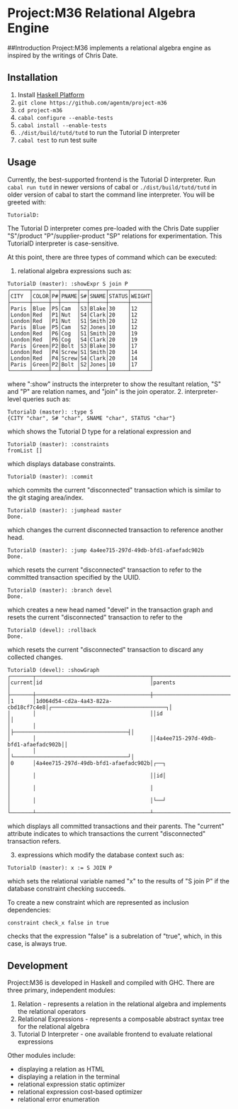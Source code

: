 # Project:M36 Relational Algebra Engine

##Introduction
Project:M36 implements a relational algebra engine as inspired by the writings of Chris Date.

## Installation

1. Install [Haskell Platform](https://www.haskell.org/platform/)
1. ```git clone https://github.com/agentm/project-m36```
2. ```cd project-m36```
3. ```cabal configure --enable-tests```
4. ```cabal install --enable-tests```
5. ```./dist/build/tutd/tutd``` to run the Tutorial D interpreter
6. ```cabal test``` to run test suite

## Usage

Currently, the best-supported frontend is the Tutorial D interpreter. Run `cabal run tutd` in newer versions of cabal or `./dist/build/tutd/tutd` in older version of cabal to start the command line interpreter. You will be greeted with:

`TutorialD:`

The Tutorial D interpreter comes pre-loaded with the Chris Date supplier "S"/product "P"/supplier-product "SP" relations for experimentation. This TutorialD interpreter is case-sensitive. 

At this point, there are three types of command which can be executed:

1. relational algebra expressions such as: 

  ```
TutorialD (master): :showExpr S join P
┌──────┬─────┬──┬─────┬──┬─────┬──────┬──────┐
│CITY  │COLOR│P#│PNAME│S#│SNAME│STATUS│WEIGHT│
├──────┼─────┼──┼─────┼──┼─────┼──────┼──────┤
│Paris │Blue │P5│Cam  │S3│Blake│30    │12    │
│London│Red  │P1│Nut  │S4│Clark│20    │12    │
│London│Red  │P1│Nut  │S1│Smith│20    │12    │
│Paris │Blue │P5│Cam  │S2│Jones│10    │12    │
│London│Red  │P6│Cog  │S1│Smith│20    │19    │
│London│Red  │P6│Cog  │S4│Clark│20    │19    │
│Paris │Green│P2│Bolt │S3│Blake│30    │17    │
│London│Red  │P4│Screw│S1│Smith│20    │14    │
│London│Red  │P4│Screw│S4│Clark│20    │14    │
│Paris │Green│P2│Bolt │S2│Jones│10    │17    │
└──────┴─────┴──┴─────┴──┴─────┴──────┴──────┘
```

  where ":show" instructs the interpreter to show the resultant relation, "S" and "P" are relation names, and "join" is the join operator.
2. interpreter-level queries such as:

  ```
TutorialD (master): :type S
{CITY "char", S# "char", SNAME "char", STATUS "char"}
```

  which shows the Tutorial D type for a relational expression and 

  ```
TutorialD (master): :constraints
fromList []
```
which displays database constraints.

  ```
TutorialD (master): :commit
```
which commits the current "disconnected" transaction which is similar to the git staging area/index.

  ```
TutorialD (master): :jumphead master
Done.
```
which changes the current disconnected transaction to reference another head.

  ```
TutorialD (master): :jump 4a4ee715-297d-49db-bfd1-afaefadc902b
Done.
```
which resets the current "disconnected" transaction to refer to the committed transaction specified by the UUID.

  ```
TutorialD (master): :branch devel
Done.
```

which creates a new head named "devel" in the transaction graph and resets the current "disconnected" transaction to refer to the 

  ```
TutorialD (devel): :rollback
Done.
```

which resets the current "disconnected" transaction to discard any collected changes.

  ```
TutorialD (devel): :showGraph
┌───────┬────────────────────────────────────┬──────────────────────────────────────┐
│current│id                                  │parents                               │
├───────┼────────────────────────────────────┼──────────────────────────────────────┤
│1      │1d064d54-cd2a-4a43-822a-cbd18cf7c4e8│┌────────────────────────────────────┐│
│       │                                    ││id                                  ││
│       │                                    │├────────────────────────────────────┤│
│       │                                    ││4a4ee715-297d-49db-bfd1-afaefadc902b││
│       │                                    │└────────────────────────────────────┘│
│0      │4a4ee715-297d-49db-bfd1-afaefadc902b│┌──┐                                  │
│       │                                    ││id│                                  │
│       │                                    │                                      │
│       │                                    │└──┘                                  │
└───────┴────────────────────────────────────┴──────────────────────────────────────┘
```

which displays all committed transactions and their parents. The "current" attribute indicates to which transactions the current "disconnected" transaction refers.

3. expressions which modify the database context such as:

  ```
TutorialD (master): x := S JOIN P
```
  which sets the relational variable named "x" to the results of "S join P" if the database constraint checking succeeds.

  To create a new constraint which are represented as inclusion dependencies:

  ```
constraint check_x false in true
```
  checks that the expression "false" is a subrelation of "true", which, in this case, is always true.
  
## Development

Project:M36 is developed in Haskell and compiled with GHC. There are three primary, independent modules:

1. Relation - represents a relation in the relational algebra and implements the relational operators
2. Relational Expressions - represents a composable abstract syntax tree for the relational algebra
3. Tutorial D Interpreter - one available frontend to evaluate relational expressions

Other modules include:

* displaying a relation as HTML
* displaying a relation in the terminal
* relational expression static optimizer
* relational expression cost-based optimizer
* relational error enumeration